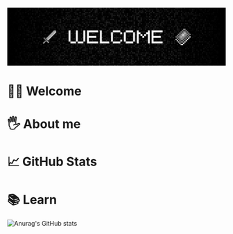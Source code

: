 ![Header](https://github.com/mark-chikunov/mark-chikunov/blob/main/assets/welcome1.jpg)

# 🙋‍♂️ Welcome

# 🖐️ About me

# 📈 GitHub Stats

# 📚 Learn



![Anurag's GitHub stats](https://github-readme-stats.vercel.app/api?username=mark-chikunov&show_icons=true&theme=dark)
